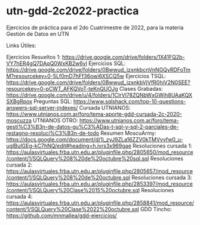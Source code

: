 # utn-gdd-2c2022-practica

Ejercicios de práctica para el 2do Cuatrimestre de 2022, para la materia Gestión de Datos en UTN

Links Útiles:

Ejercicios Resueltos 1: https://drive.google.com/drive/folders/1X41FQ2b-VY7hER4gQ7DAqQ0WxKB2w6vl
Ejercicios SQL: https://drive.google.com/drive/folders/0Bwwud_jzxnkbcnVnNGQyRDFoTmM?resourcekey=0-5Lf0mD7hFf36owi6XSCQ5w
Ejercicios TSQL: https://drive.google.com/drive/folders/0Bwwud_jzxnkbVjVfR0hiV2N0SEE?resourcekey=0-pCWT_AFKQVoT-teKnQUOJg
Clases Grabadas: https://drive.google.com/drive/u/4/folders/1CIrVl78ZQNbWxGWjh8UAaKQXSXBgRpox
Preguntas SQL: https://www.sqlshack.com/top-10-questions-answers-sql-server-indexes/
Cursada UTNIANOS: https://www.utnianos.com.ar/foro/tema-aporte-gdd-cursada-2c-2020-moscuzza
UTNIANOS OTRO: https://www.utnianos.com.ar/foro/tema-gesti%C3%B3n-de-datos-gu%C3%ADas-t-sql-y-sql-2-parciales-de-restagno-resoluci%C3%B3n-de-todo
Resumen MoscuArmy: https://docs.google.com/document/d/1i_zyJ9ZLa16ZZV0kTMVvyfw0_u-ugIBuIGEg-kC7hNQ/edit#heading=h.ivrs3x969gae
Resoluciones cursada 1: https://aulasvirtuales.frba.utn.edu.ar/pluginfile.php/2805650/mod_resource/content/1/SQLQuery%208%20de%20octubre%20sql.sql
Resoluciones cursada 2: https://aulasvirtuales.frba.utn.edu.ar/pluginfile.php/2805657/mod_resource/content/1/SQLQuery%208%20de%20octubre.sql
Resoluciones cursada 3: https://aulasvirtuales.frba.utn.edu.ar/pluginfile.php/2853397/mod_resource/content/1/SQLQuery%20Clase%2015%20octubre.sql
Resoluciones cursada 4: https://aulasvirtuales.frba.utn.edu.ar/pluginfile.php/2858841/mod_resource/content/1/SQLQuery%20Clase%2022%20octubre.sql
GDD Tincho: https://github.com/mnmallea/gdd-ejercicios/
